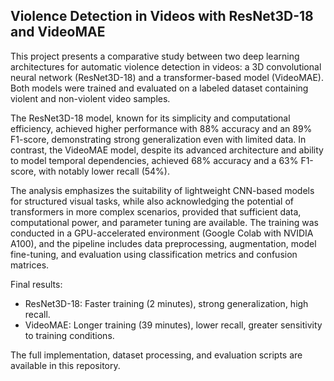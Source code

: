 ## Violence Detection in Videos with ResNet3D-18 and VideoMAE

This project presents a comparative study between two deep learning architectures for automatic violence detection in videos: a 3D convolutional neural network (ResNet3D-18) and a transformer-based model (VideoMAE). Both models were trained and evaluated on a labeled dataset containing violent and non-violent video samples.

The ResNet3D-18 model, known for its simplicity and computational efficiency, achieved higher performance with 88% accuracy and an 89% F1-score, demonstrating strong generalization even with limited data. In contrast, the VideoMAE model, despite its advanced architecture and ability to model temporal dependencies, achieved 68% accuracy and a 63% F1-score, with notably lower recall (54%).

The analysis emphasizes the suitability of lightweight CNN-based models for structured visual tasks, while also acknowledging the potential of transformers in more complex scenarios, provided that sufficient data, computational power, and parameter tuning are available. The training was conducted in a GPU-accelerated environment (Google Colab with NVIDIA A100), and the pipeline includes data preprocessing, augmentation, model fine-tuning, and evaluation using classification metrics and confusion matrices.

Final results:
- ResNet3D-18: Faster training (2 minutes), strong generalization, high recall.
- VideoMAE: Longer training (39 minutes), lower recall, greater sensitivity to training conditions.

The full implementation, dataset processing, and evaluation scripts are available in this repository.
